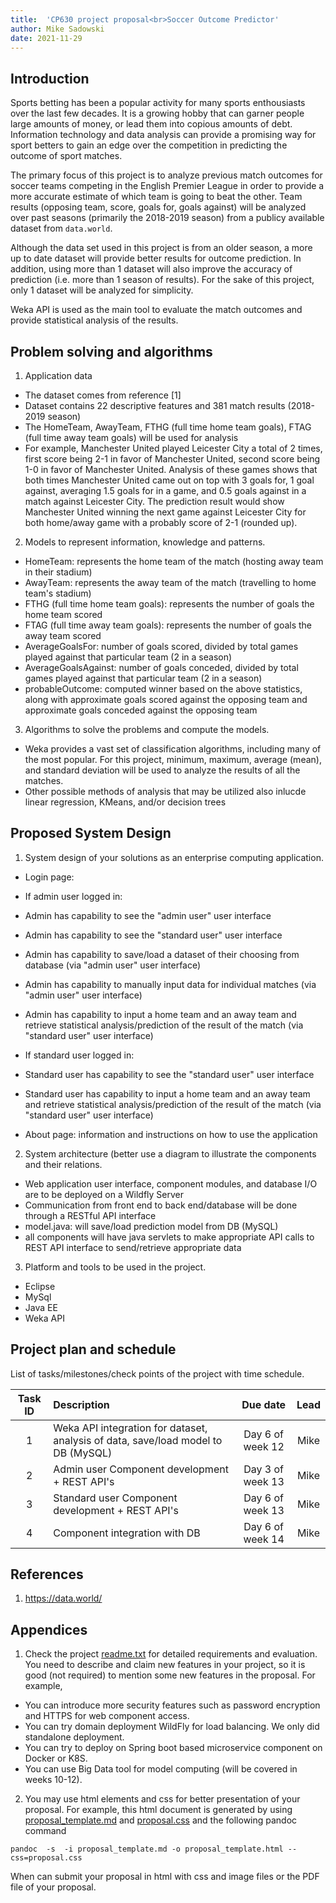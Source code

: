 ```yaml
---
title:  'CP630 project proposal<br>Soccer Outcome Predictor'
author: Mike Sadowski
date: 2021-11-29
---
```


## Introduction

Sports betting has been a popular activity for many sports enthousiasts over the last few decades. It is a growing hobby that can garner people large amounts of money, or lead them into copious amounts of debt. Information technology and data analysis can provide a promising way for sport betters to gain an edge over the competition in predicting the outcome of sport matches.

The primary focus of this project is to analyze previous match outcomes for soccer teams competing in the English Premier League in order to provide a more accurate estimate of which team is going to beat the other. Team results (opposing team, score, goals for, goals against) will be analyzed over past seasons (primarily the 2018-2019 season) from a publicy available dataset from `data.world`.

Although the data set used in this project is from an older season, a more up to date dataset will provide better results for outcome prediction. In addition, using more than 1 dataset will also improve the accuracy of prediction (i.e. more than 1 season of results). For the sake of this project, only 1 dataset will be analyzed for simplicity.

Weka API is used as the main tool to evaluate the match outcomes and provide statistical analysis of the results.

## Problem solving and algorithms

1. Application data
- The dataset comes from reference [1]
- Dataset contains 22 descriptive features and 381 match results (2018-2019 season)
- The HomeTeam, AwayTeam, FTHG (full time home team goals), FTAG (full time away team goals) will be used for analysis
- For example, Manchester United played Leicester City a total of 2 times, first score being 2-1 in favor of Manchester United, second score being 1-0 in favor of Manchester United. Analysis of these games shows that both times Manchester United came out on top with 3 goals for, 1 goal against, averaging 1.5 goals for in a game, and 0.5 goals against in a match against Leicester City. The prediction result would show Manchester United winning the next game against Leicester City for both home/away game with a probably score of 2-1 (rounded up).

2. Models to represent information, knowledge and patterns.
- HomeTeam: represents the home team of the match (hosting away team in their stadium)
- AwayTeam: represents the away team of the match (travelling to home team's stadium)
- FTHG (full time home team goals): represents the number of goals the home team scored
- FTAG (full time away team goals): represents the number of goals the away team scored
- AverageGoalsFor: number of goals scored, divided by total games played against that particular team (2 in a season)
- AverageGoalsAgainst: number of goals conceded, divided by total games played against that particular team (2 in a season)
- probableOutcome: computed winner based on the above statistics, along with approximate goals scored against the opposing team and approximate goals conceded against
the opposing team

3. Algorithms to solve the problems and compute the models.
- Weka provides a vast set of classification algorithms, including many of the most popular. For this project, minimum, maximum, average (mean), and standard deviation will be used to analyze the results of all the matches.
- Other possible methods of analysis that may be utilized also inlucde linear regression, KMeans, and/or decision trees

## Proposed System Design

1. System design of your solutions as an enterprise computing application.
- Login page:
- If admin user logged in:
- Admin has capability to see the "admin user" user interface
- Admin has capability to see the "standard user" user interface
- Admin has capability to save/load a dataset of their choosing from database (via "admin user" user interface)
- Admin has capability to manually input data for individual matches (via "admin user" user interface)
- Admin has capability to input a home team and an away team and retrieve statistical analysis/prediction of the result of the match (via "standard user" user interface)

- If standard user logged in:
- Standard user has capability to see the "standard user" user interface
- Standard user has capability to input a home team and an away team and retrieve statistical analysis/prediction of the result of the match (via "standard user" user interface)

- About page: information and instructions on how to use the application

2. System architecture (better use a diagram to illustrate the components and their relations.
- Web application user interface, component modules, and database I/O are to be deployed on a Wildfly Server
- Communication from front end to back end/database will be done through a RESTful API interface
- model.java: will save/load prediction model from DB (MySQL)
- all components will have java servlets to make appropriate API calls to REST API interface to send/retrieve appropriate data

3. Platform and tools to be used in the project.
- Eclipse
- MySql
- Java EE
- Weka API

## Project plan and schedule

List of tasks/milestones/check points of the project with time schedule.

| Task ID | Description   |  Due date | Lead   |
| :----:  | :------------ | :-----:   | :------: |
|  1      | Weka API integration for dataset, analysis of data, save/load model to DB (MySQL)  | Day 6 of week 12 | Mike  |
|  2      | Admin user Component development + REST API's     | Day 3 of week 13 | Mike  |
|  3      | Standard user Component development + REST API's    | Day 6 of week 13 | Mike  |
|  4      | Component integration with DB  | Day 6 of week 14 | Mike  |

## References

1. https://data.world/


## Appendices

1. Check the project [readme.txt](readme.txt) for detailed requirements and evaluation.
You need to describe and claim new features in your project, so it is good (not required) to mention some new features in the proposal. For example,

- You can introduce more security features such as password encryption and HTTPS for web component access.
- You can try domain deployment WildFly for load balancing. We only did standalone deployment.
- You can try to deploy on Spring boot based microservice component on Docker or K8S.
- You can use Big Data tool for model computing (will be covered in weeks 10-12).


2. You may use html elements and css for better presentation of your proposal. For example, this html document is generated by using [proposal_template.md](proposal_template.md) and  [proposal.css](proposal.css) and the following pandoc command

~~~
pandoc  -s  -i proposal_template.md -o proposal_template.html --css=proposal.css
~~~

When can submit your proposal in html with css and image files or the PDF file of your proposal.
